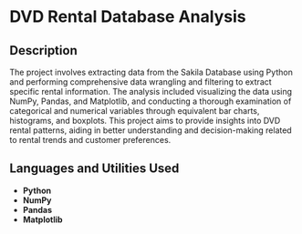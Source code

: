 <h1>DVD Rental Database Analysis</h1>


<h2>Description</h2>
The project involves extracting data from the Sakila Database using Python and performing comprehensive data wrangling and filtering to extract specific rental information. The analysis included visualizing the data using NumPy, Pandas, and Matplotlib, and conducting a thorough examination of categorical and numerical variables through equivalent bar charts, histograms, and boxplots. This project aims to provide insights into DVD rental patterns, aiding in better understanding and decision-making related to rental trends and customer preferences.
<br />


<h2>Languages and Utilities Used</h2>

- <b>Python</b>
- <b>NumPy</b>
- <b>Pandas</b>
- <b>Matplotlib</b>
